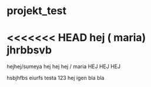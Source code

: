 # projekt_test
<<<<<<< HEAD
hej ( maria)
jhrbbsvb
=======
hejhej/sumeya
hej hej hej / maria
HEJ HEJ HEJ

hsbjhfbs
eiurfs
testa
123
hej igen 
bla bla